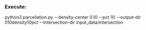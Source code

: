
### Execute: 
python3 parcellation.py --density-center 0.10 --pct 10 --output-dir 010density10pct --Intersection-dir input_data/intersection
